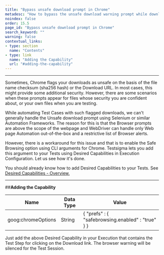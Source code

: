 ```yaml
---
title: "Bypass unsafe download prompt in Chrome"
metadesc: "How to bypass the unsafe download warning prompt while downloading a file in your test using Testsigma"
noindex: false
order: 15.5
page_id: "Bypass unsafe download prompt in Chrome"
search_keyword: ""
warning: false
contextual_links:
- type: section
  name: "Contents"
- type: link
  name: "Adding the Capability"
  url: "#adding-the-capability"
---
```


---

Sometimes, Chrome flags your downloads as unsafe on the basis of the file name checksum (sha256 hash) or the Download URL. In most cases, this might provide some additional security. However, there are some scenarios when these prompts appear for files whose security you are confident about, or your own files when you are testing. 

While automating Test Cases with such flagged downloads, we can't generally handle the Unsafe download prompt using Selenium or similar Automation Frameworks. The reason for this is that the Browser prompts are above the scope of the webpage and WebDriver can handle only Web page Automation out-of-the-box and a restrictive list of Browser alerts.

However, there is a workaround for this issue and that is to enable the Safe Browsing option using CLI arguments for Chrome. Testsigma lets you add this argument to your Tests using Desired Capabilities in Execution Configuration. Let us see how it's done.

You should already know how to add Desired Capabilities to your Tests. See [Desired Capabilities - Overview.](https://testsigma.com/docs/desired-capabilities/overview/)

---
##**Adding the Capability**

|Name|Data Type|Value|
|---|---|---|
|goog:chromeOptions|String|{ "prefs" : { "safebrowsing.enabled" : "true" } }|

Just add the above Desired Capability in your Execution that contains the Test Step for clicking on the Download link. The browser warning will be silenced for the Test Session.